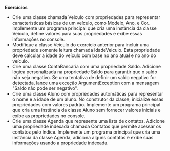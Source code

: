 **Exercícios**
<br>

- Crie uma classe chamada Veiculo com propriedades para representar características básicas de um veículo, 
como Modelo, Ano, e Cor. Implemente um programa principal que cria uma instância da classe Veiculo, 
define valores para suas propriedades e exibe essas informações no console.
- Modifique a classe Veiculo do exercício anterior para incluir uma propriedade somente leitura chamada 
IdadeVeiculo. Esta propriedade deve calcular a idade do veículo com base no ano atual e no ano do veículo.
- Crie uma classe ContaBancaria com uma propriedade Saldo. Adicione lógica personalizada na propriedade 
Saldo para garantir que o saldo não seja negativo. Se uma tentativa de definir um saldo negativo for 
detectada, lance uma exceção ArgumentException com a mensagem "Saldo não pode ser negativo".
- Crie uma classe Aluno com propriedades automáticas para representar o nome e a idade de um aluno. No 
construtor da classe, inicialize essas propriedades com valores padrão. Implemente um programa principal 
que cria uma instância da classe Aluno sem fornecer valores iniciais e exibe as propriedades no console.
- Crie uma classe Agenda que represente uma lista de contatos. Adicione uma propriedade indexada chamada 
Contatos que permite acessar os contatos pelo índice. Implemente um programa principal que cria uma 
instância da classe Agenda, adiciona alguns contatos e exibe suas informações usando a propriedade 
indexada.
